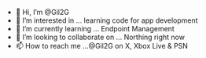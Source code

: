 - 👋 Hi, I’m @Gil2G
- 👀 I’m interested in ... learning code for app development
- 🌱 I’m currently learning ... Endpoint Management
- 💞️ I’m looking to collaborate on ... Northing right now
- 📫 How to reach me ...@Gil2G on X, Xbox Live & PSN

<!---
Gil2G/Gil2G is a ✨ special ✨ repository because its `README.md` (this file) appears on your GitHub profile.
You can click the Preview link to take a look at your changes.
--->
